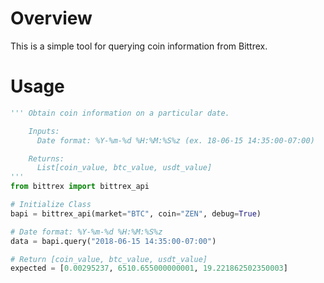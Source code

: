 # Overview

This is a simple tool for querying coin information from Bittrex.

# Usage
```python
''' Obtain coin information on a particular date.

    Inputs:
      Date format: %Y-%m-%d %H:%M:%S%z (ex. 18-06-15 14:35:00-07:00)

    Returns:
      List[coin_value, btc_value, usdt_value]
'''
from bittrex import bittrex_api

# Initialize Class
bapi = bittrex_api(market="BTC", coin="ZEN", debug=True)

# Date format: %Y-%m-%d %H:%M:%S%z
data = bapi.query("2018-06-15 14:35:00-07:00")

# Return [coin_value, btc_value, usdt_value]
expected = [0.00295237, 6510.655000000001, 19.221862502350003]
```
